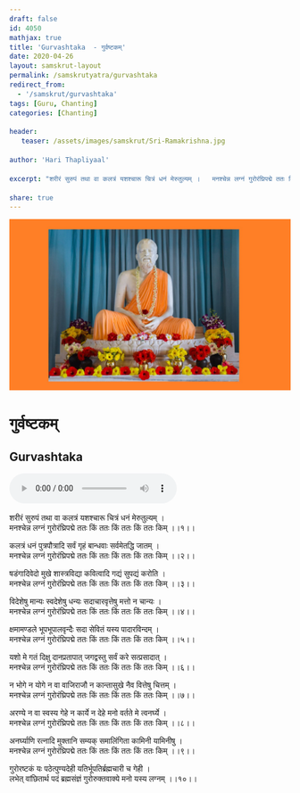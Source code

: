 ```yaml
---    
draft: false
id: 4050    
mathjax: true    
title: 'Gurvashtaka  - गुर्वष्टकम्'    
date: 2020-04-26    
layout: samskrut-layout 
permalink: /samskrutyatra/gurvashtaka
redirect_from: 
  - '/samskrut/gurvashtaka'
tags: [Guru, Chanting]
categories: [Chanting]
    
header:    
   teaser: /assets/images/samskrut/Sri-Ramakrishna.jpg    
    
author: 'Hari Thapliyaal'    
    
excerpt: "शरीरं सुरुपं तथा वा कलत्रं यशश्चारू चित्रं धनं मेरुतुल्यम् ।   मनश्चेन्न लग्नं गुरोरंघ्रिपद्मे ततः किं ततः किं ततः किं ततः किम् ।।"   
    
share: true    
---    
```

    
![](/assets/images/samskrut/Sri-Ramakrishna.jpg)    
    
# गुर्वष्टकम्    
## Gurvashtaka    
    
<audio controls>
  <source src="https://raw.githubusercontent.com/dasarpai/DAI-mp3/main/dasarpai-mp3/013-GuruvAshtakam.mp3" type="audio/mp3">
  Your browser does not support the audio element.
</audio>     
    
    
    
    
शरीरं सुरुपं तथा वा कलत्रं यशश्चारू चित्रं धनं मेरुतुल्यम् ।    
मनश्चेन्न लग्नं गुरोरंघ्रिपद्मे ततः किं ततः किं ततः किं ततः किम् ।।१।।    
    
कलत्रं धनं पुत्रपौत्रादि सर्वं गृहं बान्धवाः सर्वमेतद्धि जातम् ।    
मनश्चेन्न लग्नं गुरोरंघ्रिपद्मे ततः किं ततः किं ततः किं ततः किम् ।।२।।    
    
षडंगादिवेदो मुखे शास्त्रविद्या कवित्वादि गद्यं सुपद्यं करोति ।    
मनश्चेन्न लग्नं गुरोरंघ्रिपद्मे ततः किं ततः किं ततः किं ततः किम् ।।३।।    
    
विदेशेषु मान्यः स्वदेशेषु धन्यः सदाचारवृत्तेषु मत्तो न चान्यः ।    
मनश्चेन्न लग्नं गुरोरंघ्रिपद्मे ततः किं ततः किं ततः किं ततः किम् ।।४।।    
    
क्षमामण्डले भूपभूपालवृन्दैः सदा सेवितं यस्य पादारविन्दम् ।    
मनश्चेन्न लग्नं गुरोरंघ्रिपद्मे ततः किं ततः किं ततः किं ततः किम् ।।५।।    
    
यशो मे गतं दिक्षु दानप्रतापात् जगद्वस्तु सर्वं करे सत्प्रसादात् ।    
मनश्चेन्न लग्नं गुरोरंघ्रिपद्मे ततः किं ततः किं ततः किं ततः किम् ।।६।।    
    
न भोगे न योगे न वा वाजिराजौ न कान्तासुखे नैव वित्तेषु चित्तम् ।    
मनश्चेन्न लग्नं गुरोरंघ्रिपद्मे ततः किं ततः किं ततः किं ततः किम् ।।७।।    
    
अरण्ये न वा स्वस्य गेहे न कार्ये न देहे मनो वर्तते मे त्वनर्घ्ये ।    
मनश्चेन्न लग्नं गुरोरंघ्रिपद्मे ततः किं ततः किं ततः किं ततः किम् ।।८।।    
    
अनर्घ्याणि रत्नादि मुक्तानि सम्यक् समालिंगिता कामिनी यामिनीषु ।    
मनश्चेन्न लग्नं गुरोरंघ्रिपद्मे ततः किं ततः किं ततः किं ततः किम् ।।९।।    
    
गुरोरष्टकं यः पठेत्पुण्यदेही यतिर्भूपतिर्ब्रह्मचारी च गेही ।    
लभेत् वांछितार्थ पदं ब्रह्मसंज्ञं गुरोरुक्तवाक्ये मनो यस्य लग्नम् ।।१०।।    
    
